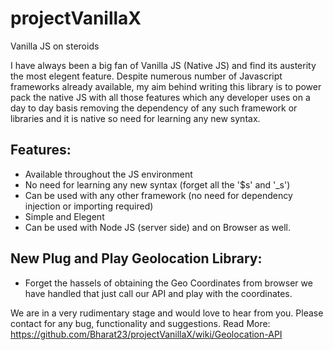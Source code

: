 # projectVanillaX
Vanilla JS on steroids

I have always been a big fan of Vanilla JS (Native JS) and find its austerity the most elegent feature. Despite numerous number of Javascript frameworks already available, my aim behind writing this library is to power pack the native JS with all those features which any developer uses on a day to day basis removing the dependency of any such framework or libraries and it is native so need for learning any new syntax.

## Features:
- Available throughout the JS environment
- No need for learning any new syntax (forget all the '$s' and '_s')
- Can be used with any other framework (no need for dependency injection or importing required)
- Simple and Elegent
- Can be used with Node JS (server side) and on Browser as well.


## New Plug and Play Geolocation Library:

- Forget the hassels of obtaining the Geo Coordinates from browser we have handled that just call our API and play with the coordinates.

We are in a very rudimentary stage and would love to hear from you. Please contact for any bug, functionality and suggestions.
Read More: 
https://github.com/Bharat23/projectVanillaX/wiki/Geolocation-API
